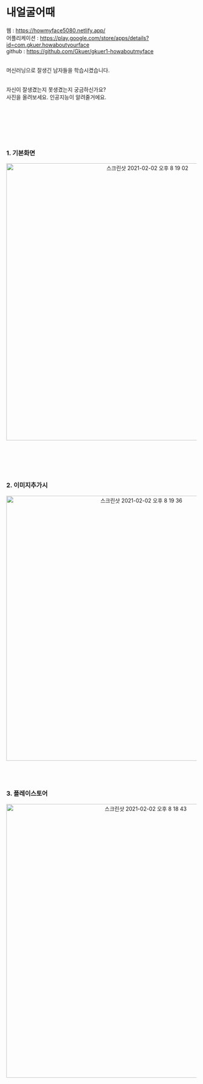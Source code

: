 
# 내얼굴어때<br>
웹 : https://howmyface5080.netlify.app/<br>
어플리케이션 : https://play.google.com/store/apps/details?id=com.gkuer.howaboutyourface<br>
github : https://github.com/Gkuer/gkuer1-howaboutmyface<br><br>

머신러닝으로 잘생긴 남자들을 학습시켰습니다.<br><br>

자신이 잘생겼는지 못생겼는지 궁금하신가요?<br>
사진을 올려보세요. 인공지능이 알려줄거에요.
<br><br><br><br><br><br><br>


<h3> 1. 기본화면 </h3>
<p align = "center">
<img width="731" alt="스크린샷 2021-02-02 오후 8 19 02" src="https://user-images.githubusercontent.com/64361457/106593436-27122d80-6594-11eb-8f03-24dd785ebbd1.png">
</p> <br><br><br><br>


<h3> 2. 이미지추가시 </h3>
<p align = "center">
<img width="699" alt="스크린샷 2021-02-02 오후 8 19 36" src="https://user-images.githubusercontent.com/64361457/106593440-27aac400-6594-11eb-943e-c9156070cdda.png">
<br><br><br><br>


<h3> 3. 플레이스토어 </h3>
<p align = "center">
<img width="722" alt="스크린샷 2021-02-02 오후 8 18 43" src="https://user-images.githubusercontent.com/64361457/106593429-24173d00-6594-11eb-8118-ed8cd1716a4a.png"></p>
